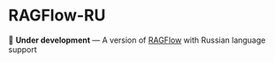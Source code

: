 # RAGFlow-RU

🚧 **Under development** — A version of [RAGFlow](https://github.com/infiniflow/ragflow) with Russian language support
